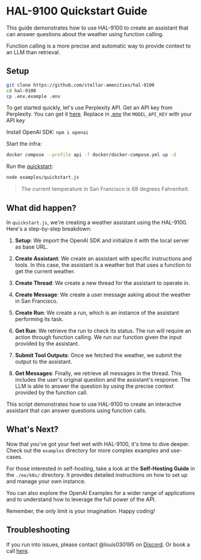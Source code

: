 # HAL-9100 Quickstart Guide

This guide demonstrates how to use HAL-9100 to create an assistant that can answer questions about the weather using function calling.

Function calling is a more precise and automatic way to provide context to an LLM than retrieval.

## Setup

```bash
git clone https://github.com/stellar-amenities/hal-9100
cd hal-9100
cp .env.example .env
```

To get started quickly, let's use Perplexity API.
Get an API key from Perplexity. You can get it [here](https://docs.perplexity.ai/docs). Replace in [.env](./.env) the `MODEL_API_KEY` with your API key

Install OpenAI SDK: `npm i openai`

Start the infra:

```bash
docker compose --profile api -f docker/docker-compose.yml up -d
```

Run the [quickstart](./examples/quickstart.js):

```bash
node examples/quickstart.js
```

>The current temperature in San Francisco is 68 degrees Fahrenheit.

## What did happen?

In `quickstart.js`, we're creating a weather assistant using the HAL-9100. Here's a step-by-step breakdown:

1. **Setup**: We import the OpenAI SDK and initialize it with the local server as base URL.

2. **Create Assistant**: We create an assistant with specific instructions and tools. In this case, the assistant is a weather bot that uses a function to get the current weather.

3. **Create Thread**: We create a new thread for the assistant to operate in.

4. **Create Message**: We create a user message asking about the weather in San Francisco.

5. **Create Run**: We create a run, which is an instance of the assistant performing its task.

6. **Get Run**: We retrieve the run to check its status. The run will require an action through function calling. We run our function given the input provided by the assistant.

7. **Submit Tool Outputs**: Once we fetched the weather, we submit the output to the assistant.

8. **Get Messages**: Finally, we retrieve all messages in the thread. This includes the user's original question and the assistant's response. The LLM is able to answer the question by using the precise context provided by the function call.

This script demonstrates how to use HAL-9100 to create an interactive assistant that can answer questions using function calls.

## What's Next?

Now that you've got your feet wet with HAL-9100, it's time to dive deeper. Check out the `examples` directory for more complex examples and use-cases. 

For those interested in self-hosting, take a look at the **Self-Hosting Guide** in the `./ee/k8s/` directory. It provides detailed instructions on how to set up and manage your own instance.

You can also explore the OpenAI Examples for a wider range of applications and to understand how to leverage the full power of the API.

Remember, the only limit is your imagination. Happy coding!

## Troubleshooting

If you run into issues, please contact @louis030195 on [Discord](https://discord.gg/XMetBW3zCG).
Or book a call [here](https://cal.com/louis030195/ai). 
